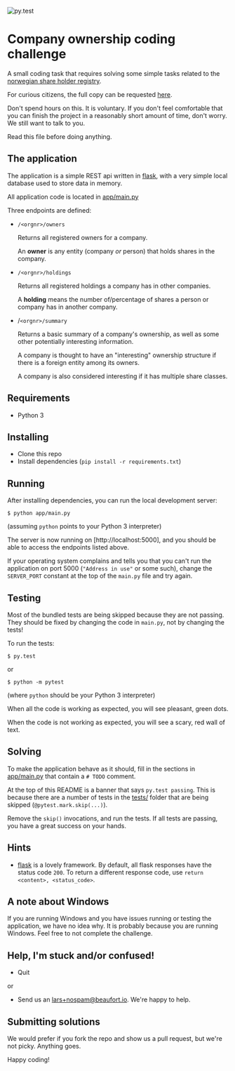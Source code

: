 ![py.test](https://github.com/beaufortaml/company-ownership-example/workflows/py.test/badge.svg)

# Company ownership coding challenge

A small coding task that requires solving some simple tasks related to
the [norwegian share holder registry](https://www.altinn.no/starte-og-drive/skatt-og-avgift/skatt/aksjonarregisteret/).

For curious citizens, the full copy can be requested [here](https://www.skatteetaten.no/en/presse/aksjeeieropplysninger/).

Don't spend hours on this. It is voluntary. If you don't
feel comfortable that you can finish the project in a
reasonably short amount of time, don't worry. We still
want to talk to you.

Read this file before doing anything.


## The application

The application is a simple REST api written in [flask](https://flask.palletsprojects.com/),
with a very simple local database used to store data in memory.

All application code is located in [app/main.py](app/main.py)

Three endpoints are defined:

* `/<orgnr>/owners`

  Returns all registered owners for a company.

  An **owner** is any entity (company _or_ person)
  that holds shares in the company.

* `/<orgnr>/holdings`

  Returns all registered holdings a company has in other
  companies.

  A **holding** means the number of/percentage of shares
  a person or company has in another company.

* /`<orgnr>/summary`

  Returns a basic summary of a company's ownership,
  as well as some other potentially interesting information.

  A company is thought to have an "interesting" ownership
  structure if there is a foreign entity among its owners.

  A company is also considered interesting if it has multiple
  share classes.


## Requirements

* Python 3


## Installing

* Clone this repo
* Install dependencies (`pip install -r requirements.txt`)


## Running

After installing dependencies, you can run the local development server:

```
$ python app/main.py
```

(assuming `python` points to your Python 3 interpreter)

The server is now running on [http://localhost:5000],
and you should be able to access the endpoints listed above.

If your operating system complains and tells you that
you can't run the application on port 5000 (`"Address in use"`
or some such), change the `SERVER_PORT` constant at the top
of the `main.py` file and try again.


## Testing

Most of the bundled tests are being skipped because they are not passing.
They should be fixed by changing the code in `main.py`, not by changing the tests!

To run the tests:

```
$ py.test
```

or

```
$ python -m pytest
```

(where `python` should be your Python 3 interpreter)

When all the code is working as expected, you will see pleasant, green dots.

When the code is not working as expected, you will see a scary, red wall of text.


## Solving

To make the application behave as it should, fill in the sections in
[app/main.py](app/main.py) that contain a `# TODO` comment.

At the top of this README is a banner that says `py.test passing`.
This is because there are a number of tests in the [tests/](tests)
folder that are being skipped (`@pytest.mark.skip(...)`).

Remove the `skip()` invocations, and run the tests. If all tests are
passing, you have a great success on your hands.


## Hints

* [flask](https://flask.palletsprojects.com/) is a lovely framework.
  By default, all flask responses have the status code `200`. To return
  a different response code, use `return <content>, <status_code>`.


## A note about Windows

If you are running Windows and you have issues running or testing
the application, we have no idea why. It is probably because you
are running Windows. Feel free to not complete the challenge.


## Help, I'm stuck and/or confused!

* Quit

or

* Send us an [lars+nospam@beaufort.io](email). We're happy to help.


## Submitting solutions

We would prefer if you fork the repo and show us a pull request,
but we're not picky. Anything goes.

Happy coding!
